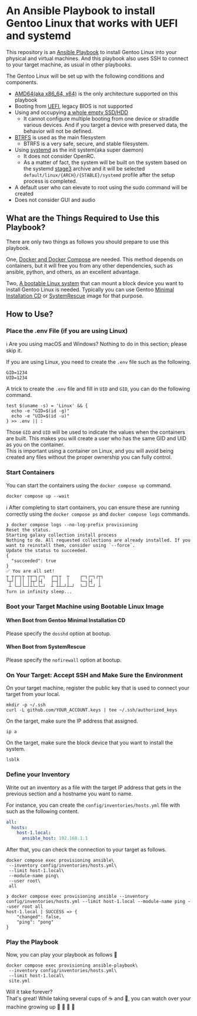 # An Ansible Playbook to install Gentoo Linux that works with UEFI and systemd

This repository is an [Ansible Playbook](https://docs.ansible.com/ansible/latest/playbook_guide/playbooks_intro.html) to install Gentoo Linux into your physical and virtual machines. And this playbook also uses SSH to connect to your target machine, as usual in other playbooks.

The Gentoo Linux will be set up with the following conditions and components.

- <ins>AMD64(aka x86_64, x64)</ins> is the only architecture supported on this playbook
- Booting from <ins>UEFI</ins>, legacy BIOS is not supported
- Using and occupying <ins>a whole empty SSD/HDD</ins>
  - It cannot configure multiple booting from one device or straddle various devices. And if you target a device with preserved data, the behavior will not be defined.
- [<ins>BTRFS</ins>](https://wiki.gentoo.org/wiki/Btrfs) is used as the main filesystem
  - BTRFS is a very safe, secure, and stable filesystem.
- Using [<ins>systemd</ins>](https://wiki.gentoo.org/wiki/Systemd) as the init system(aka super daemon)
  - It does not consider OpenRC.
  - As a matter of fact, the system will be built on the system based on the systemd [stage3](https://wiki.gentoo.org/wiki/Stage_tarball#Stage_3) archive and it will be selected `default/linux/{ARCH}/{STABLE}/systemd` profile after the setup process is completed.
- A default user who can elevate to root using the sudo command will be created
- Does not consider GUI and audio

## What are the Things Required to Use this Playbook?

There are only two things as follows you should prepare to use this playbook.

One, <ins>Docker and [Docker Compose](https://docs.docker.com/compose/)</ins> are needed. This method depends on containers, but it will free you from any other dependencies, such as ansible, python, and others, as an excellent advantage.

Two, <ins>A bootable Linux system</ins> that can mount a block device you want to install Gentoo Linux is needed. Typically you can use Gentoo [Minimal Installation CD](https://wiki.gentoo.org/wiki/Bootable_media) or [SystemRescue](https://www.system-rescue.org/) image for that purpose.

## How to Use?

### Place the .env File (if you are using Linux)

:information_source: Are you using macOS and Windows? Nothing to do in this section; please skip it.

If you are using Linux, you need to create the `.env` file such as the following.

```.env
GID=1234
UID=1234
```

A trick to create the `.env` file and fill in `UID` and `GID`, you can do the following command.

```console
test $(uname -s) = 'Linux' && {
  echo -e "GID=$(id -g)"
  echo -e "UID=$(id -u)"
} >> .env || :
```

Those `GID` and `UID` will be used to indicate the values when the containers are built. This makes you will create a user who has the same GID and UID as you on the container.  
This is important using a container on Linux, and you will avoid being created any files without the proper ownership you can fully control.

### Start Containers

You can start the containers using the `docker compose up` command.

```console
docker compose up --wait
```

:information_source: After completing to start containers, you can ensure these are running correctly using the `docker compose ps` and `docker compose logs` commands.

```
❯ docker compose logs --no-log-prefix provisioning
Reset the status.
Starting galaxy collection install process
Nothing to do. All requested collections are already installed. If you want to reinstall them, consider using `--force`.
Update the status to succeeded.
{
  "succeeded": true
}
✅ You are all set!
┬ ┬┌─┐┬ ┬┬─┐┌─┐  ┌─┐┬  ┬    ┌─┐┌─┐┌┬┐
└┬┘│ ││ │├┬┘├┤   ├─┤│  │    └─┐├┤  │
 ┴ └─┘└─┘┴└─└─┘  ┴ ┴┴─┘┴─┘  └─┘└─┘ ┴
Turn in infinity sleep...
```

### Boot your Target Machine using Bootable Linux Image

#### When Boot from Gentoo Minimal Installation CD

Please specify the `dosshd` option at bootup.

#### When Boot from SystemRescue

Please specify the `nofirewall` option at bootup.

### On Your Target: Accept SSH and Make Sure the Environment

On your target machine, register the public key that is used to connect your target from your local.

```console
mkdir -p ~/.ssh
curl -L github.com/YOUR_ACCOUNT.keys | tee ~/.ssh/authorized_keys
```

On the target, make sure the IP address that assigned.

```console
ip a
```

On the target, make sure the block device that you want to install the system.

```console
lsblk
```

### Define your Inventory

Write out an inventory as a file with the target IP address that gets in the previous section and a hostname you want to name.

For instance, you can create the `config/inventories/hosts.yml` file with such as the following content.

```yaml
all:
  hosts:
    host-1.local:
      ansible_host: 192.168.1.1
```

After that, you can check the connection to your target as follows.

```console
docker compose exec provisioning ansible\
 --inventory config/inventories/hosts.yml\
 --limit host-1.local\
 --module-name ping\
 --user root\
 all
```

```
❯ docker compose exec provisioning ansible --inventory config/inventories/hosts.yml --limit host-1.local --module-name ping --user root all
host-1.local | SUCCESS => {
    "changed": false,
    "ping": "pong"
}
```

### Play the Playbook

Now, you can play your playbook as follows :clap:

```console
docker compose exec provisioning ansible-playbook\
 --inventory config/inventories/hosts.yml\
 --limit host-1.local\
 site.yml
```

Will it take forever?  
That's great! While taking several cups of :coffee: and :tea:, you can watch over your machine growing up :egg: :hatching_chick: :hatched_chick: :rooster:

